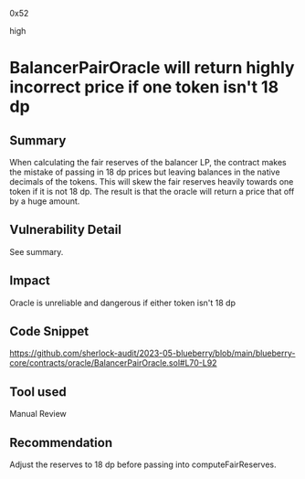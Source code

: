 0x52

high

# BalancerPairOracle will return highly incorrect price if one token isn't 18 dp

## Summary

When calculating the fair reserves of the balancer LP, the contract makes the mistake of passing in 18 dp prices but leaving balances in the native decimals of the tokens. This will skew the fair reserves heavily towards one token if it is not 18 dp. The result is that the oracle will return a price that off by a huge amount.

## Vulnerability Detail

See summary.

## Impact

Oracle is unreliable and dangerous if either token isn't 18 dp

## Code Snippet

https://github.com/sherlock-audit/2023-05-blueberry/blob/main/blueberry-core/contracts/oracle/BalancerPairOracle.sol#L70-L92

## Tool used

Manual Review

## Recommendation

Adjust the reserves to 18 dp before passing into computeFairReserves.